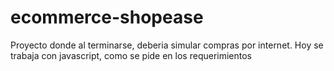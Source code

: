 # ecommerce-shopease
Proyecto donde al terminarse, deberia simular compras por internet. Hoy se trabaja con javascript, como se pide en los requerimientos
